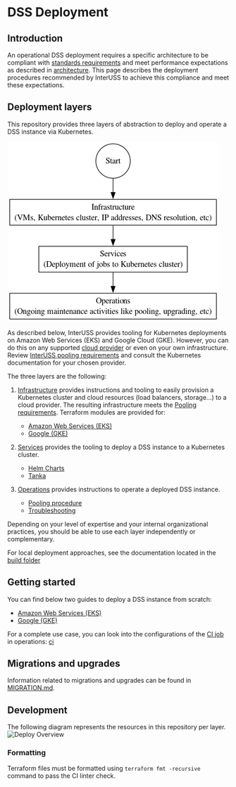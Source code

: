 # DSS Deployment

## Introduction

An operational DSS deployment requires a specific architecture to be compliant with [standards requirements](../README.md#standards-and-regulations) and meet performance expectations as described in [architecture](./architecture.md).  This page describes the deployment procedures recommended by InterUSS to achieve this compliance and meet these expectations.

## Deployment layers

This repository provides three layers of abstraction to deploy and operate a DSS instance via Kubernetes.

![Deployment layers](../assets/deployment_layers.png)

As described below, InterUSS provides tooling for Kubernetes deployments on Amazon Web Services (EKS) and Google Cloud (GKE).
However, you can do this on any supported [cloud provider](https://kubernetes.io/docs/concepts/cluster-administration/cloud-providers/) or even on your own infrastructure.
Review [InterUSS pooling requirements](./architecture.md#objective) and consult the Kubernetes documentation for your chosen provider.

The three layers are the following:

1. [Infrastructure](#infrastructure) provides instructions and tooling to easily provision a Kubernetes cluster and cloud resources (load balancers, storage...) to a cloud provider. The resulting infrastructure meets the [Pooling requirements](./architecture.md#objective).
Terraform modules are provided for:
   - [Amazon Web Services (EKS)](infrastructure/modules/terraform-aws-dss)
   - [Google (GKE)](infrastructure/modules/terraform-google-dss)

1. [Services](#services) provides the tooling to deploy a DSS instance to a Kubernetes cluster.
   - [Helm Charts](services/helm-charts/dss)
   - [Tanka](services/tanka)

1. [Operations](#operations) provides instructions to operate a deployed DSS instance.
   - [Pooling procedure](./operations/README.md#pooling-procedure)
   - [Troubleshooting](./operations/troubleshooting.md)

Depending on your level of expertise and your internal organizational practices, you should be able to use each layer independently or complementary.

For local deployment approaches, see the documentation located in the [build folder](../build/README.md#deployment-options)

## Getting started

You can find below two guides to deploy a DSS instance from scratch:
- [Amazon Web Services (EKS)](infrastructure/modules/terraform-aws-dss/README.md#Getting-started)
- [Google (GKE)](infrastructure/modules/terraform-google-dss/README.md#Getting-started)

For a complete use case, you can look into the configurations of the [CI job](../.github/workflows/dss-deploy.yml) in operations: [ci](operations/ci)

## Migrations and upgrades

Information related to migrations and upgrades can be found in [MIGRATION.md](MIGRATION.md).

## Development

The following diagram represents the resources in this repository per layer.
![Deploy Overview](../assets/generated/deploy_overview.png)

### Formatting

Terraform files must be formatted using `terraform fmt -recursive` command to pass the CI linter check.

